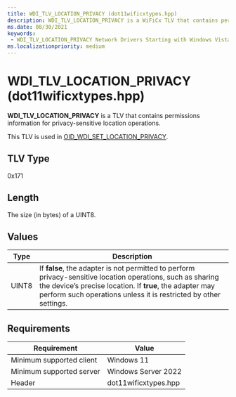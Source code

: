 ```yaml
---
title: WDI_TLV_LOCATION_PRIVACY (dot11wificxtypes.hpp)
description: WDI_TLV_LOCATION_PRIVACY is a WiFiCx TLV that contains permissions information for privacy-sensitive location operations. 
ms.date: 08/30/2021
keywords:
 - WDI_TLV_LOCATION_PRIVACY Network Drivers Starting with Windows Vista
ms.localizationpriority: medium
---
```


# WDI_TLV_LOCATION_PRIVACY (dot11wificxtypes.hpp)

**WDI_TLV_LOCATION_PRIVACY** is a TLV that contains permissions information for privacy-sensitive location operations.

This TLV is used in [OID_WDI_SET_LOCATION_PRIVACY](oid-wdi-set-location-privacy.md).

## TLV Type

0x171

## Length

The size (in bytes) of a UINT8.

## Values

| Type | Description |
| --- | --- |
| UINT8 | If **false**, the adapter is not permitted to perform privacy-sensitive location operations, such as sharing the device’s precise location. If **true**, the adapter may perform such operations unless it is restricted by other settings. |

## Requirements

|Requirement|Value|
|--- |--- |
|Minimum supported client|Windows 11|
|Minimum supported server|Windows Server 2022|
|Header|dot11wificxtypes.hpp|

